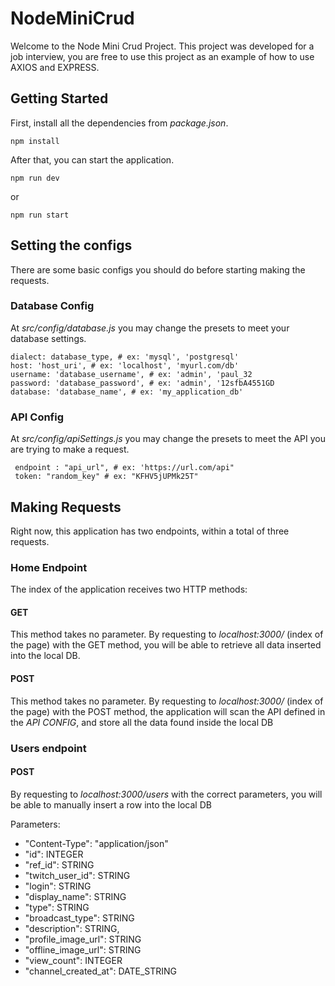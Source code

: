 # NodeMiniCrud

Welcome to the Node Mini Crud Project.
This project was developed for a job interview, you are free to use this project as an example of how to use AXIOS and EXPRESS.

## Getting Started

First, install all the dependencies from *package.json*.

```
npm install
```

After that, you can start the application.

```
npm run dev
```
or
```
npm run start
```

## Setting the configs

There are some basic configs you should do before starting making the requests.

### Database Config

At *src/config/database.js* you may change the presets to meet your database settings.

```
dialect: database_type, # ex: 'mysql', 'postgresql'
host: 'host_uri', # ex: 'localhost', 'myurl.com/db'
username: 'database_username', # ex: 'admin', 'paul_32
password: 'database_password', # ex: 'admin', '12sfbA4551GD
database: 'database_name', # ex: 'my_application_db'
```

### API Config

At *src/config/apiSettings.js* you may change the presets to meet the API you are trying to make a request.

```
 endpoint : "api_url", # ex: 'https://url.com/api"
 token: "random_key" # ex: "KFHV5jUPMk25T"
```

## Making Requests

Right now, this application has two endpoints, within a total of three requests.

### Home Endpoint

The index of the application receives two HTTP methods:

#### GET

This method takes no parameter.
By requesting to *localhost:3000/* (index of the page) with the GET method, you will be able to retrieve all data inserted into the local DB.

#### POST

This method takes no parameter.
By requesting to *localhost:3000/* (index of the page) with the POST method, the application will scan the API defined in the *API CONFIG*, and store all the data found inside the local DB

### Users endpoint

#### POST

By requesting to *localhost:3000/users* with the correct parameters, you will be able to manually insert a row into the local DB

Parameters:
  * "Content-Type": "application/json"
  * "id": INTEGER
  * "ref_id": STRING
  * "twitch_user_id": STRING
  * "login": STRING
  * "display_name": STRING
  * "type": STRING
  * "broadcast_type": STRING
  * "description": STRING,
  * "profile_image_url": STRING
  * "offline_image_url": STRING
  * "view_count": INTEGER
  * "channel_created_at": DATE_STRING
